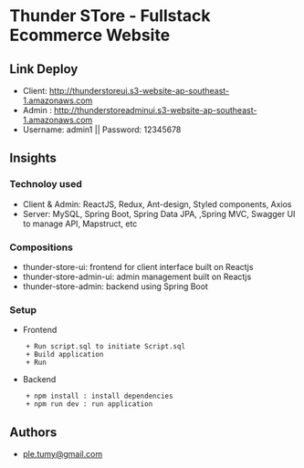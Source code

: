 # Thunder STore - Fullstack Ecommerce Website

## Link Deploy

* Client: http://thunderstoreui.s3-website-ap-southeast-1.amazonaws.com 
* Admin : http://thunderstoreadminui.s3-website-ap-southeast-1.amazonaws.com 
* Username: admin1 || Password: 12345678

## Insights

### Technoloy used

* Client & Admin: ReactJS, Redux, Ant-design, Styled components, Axios
* Server: MySQL, Spring Boot, Spring Data JPA,  ,Spring MVC, Swagger UI to manage API, Mapstruct, etc

### Compositions

* thunder-store-ui: frontend for client interface built on Reactjs
* thunder-store-admin-ui: admin management built on Reactjs
* thunder-store-admin: backend using Spring Boot

### Setup

* Frontend
```
    + Run script.sql to initiate Script.sql
	+ Build application 
	+ Run

```
* Backend
```
    + npm install : install dependencies
	+ npm run dev : run application
```

## Authors
* [ple.tumy@gmail.com](ple.tumy@gmail.com)

